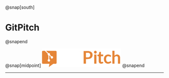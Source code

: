 @snap[south]
# GitPitch
@snapend

@snap[midpoint]
<img src="images/logo.png" width="251" height="59" alt="GitPitch logo" style="border:unset; background:unset; box-shadow:unset;"/>
@snapend

---
